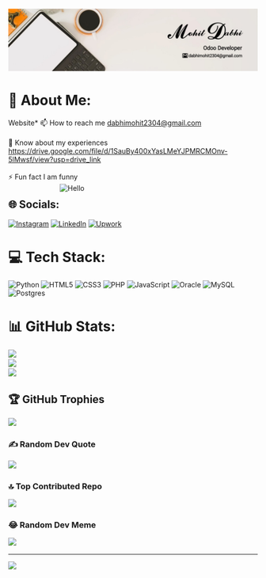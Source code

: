![logo](https://github.com/Dabhimohitt/Dabhimohitt/blob/main/Banner.jpeg)
# 💫 About Me:
Website*[](https://dabhimohit-info.netlify.app/)
📫 How to reach me dabhimohit2304@gmail.com<br><br>📄 Know about my experiences https://drive.google.com/file/d/1SauBy400xYasLMeYJPMRCMOnv-5lMwsf/view?usp=drive_link<br><br>⚡ Fun fact I am funny
<img src="https://github.com/Dabhimohitt/Dabhimohitt/blob/main/Hello.gif" align="right" alt="Hello" width="400">



## 🌐 Socials:
[![Instagram](https://img.shields.io/badge/Instagram-%23E4405F.svg?logo=Instagram&logoColor=white)](https://instagram.com/_mohit.md) [![LinkedIn](https://img.shields.io/badge/LinkedIn-%230077B5.svg?logo=linkedin&logoColor=white)](https://linkedin.com/in/dabhi-mohit-a226b4250) [![Upwork](https://www.upwork.com/)](https://www.upwork.com/freelancers/dabhimohit)

# 💻 Tech Stack:
![Python](https://img.shields.io/badge/python-3670A0?style=flat&logo=python&logoColor=ffdd54) ![HTML5](https://img.shields.io/badge/html5-%23E34F26.svg?style=flat&logo=html5&logoColor=white) ![CSS3](https://img.shields.io/badge/css3-%231572B6.svg?style=flat&logo=css3&logoColor=white) ![PHP](https://img.shields.io/badge/php-%23777BB4.svg?style=flat&logo=php&logoColor=white) ![JavaScript](https://img.shields.io/badge/javascript-%23323330.svg?style=flat&logo=javascript&logoColor=%23F7DF1E) ![Oracle](https://img.shields.io/badge/Oracle-F80000?style=flat&logo=oracle&logoColor=white) ![MySQL](https://img.shields.io/badge/mysql-%2300000f.svg?style=flat&logo=mysql&logoColor=white) ![Postgres](https://img.shields.io/badge/postgres-%23316192.svg?style=flat&logo=postgresql&logoColor=white)
# 📊 GitHub Stats:
![](https://github-readme-stats.vercel.app/api?username=Dabhimohitt&theme=radical&hide_border=false&include_all_commits=true&count_private=true)<br/>
![](https://github-readme-streak-stats.herokuapp.com/?user=Dabhimohitt&theme=radical&hide_border=false)<br/>
![](https://github-readme-stats.vercel.app/api/top-langs/?username=Dabhimohitt&theme=radical&hide_border=false&include_all_commits=true&count_private=true&layout=compact)

## 🏆 GitHub Trophies
![](https://github-profile-trophy.vercel.app/?username=Dabhimohitt&theme=radical&no-frame=false&no-bg=true&margin-w=4)

### ✍️ Random Dev Quote
![](https://quotes-github-readme.vercel.app/api?type=horizontal&theme=tokyonight)

### 🔝 Top Contributed Repo
![](https://github-contributor-stats.vercel.app/api?username=Dabhimohitt&limit=5&theme=radical&combine_all_yearly_contributions=true)

### 😂 Random Dev Meme
<img src='https://randommeme-five.vercel.app/' style="height: 400px;"/>

---
[![](https://visitcount.itsvg.in/api?id=Dabhimohitt&icon=0&color=0)](https://visitcount.itsvg.in)

<!-- Proudly created with GPRM ( https://gprm.itsvg.in ) -->
